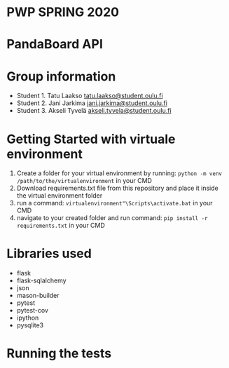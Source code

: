 # PWP SPRING 2020
# PandaBoard API
# Group information
* Student 1. Tatu Laakso tatu.laakso@student.oulu.fi
* Student 2. Jani Jarkima jani.jarkima@student.oulu.fi
* Student 3. Akseli Tyvelä akseli.tyvela@student.oulu.fi


# Getting Started with virtuale environment
1. Create a folder for your virtual environment by running: `python -m venv /path/to/the/virtualenvironment` in your CMD
2. Download requirements.txt file from this repository and place it inside the virtual environment folder
3. run a command: `virtualenvironment"\Scripts\activate.bat` in your CMD
4. navigate to your created folder and run command: `pip install -r requirements.txt` in your CMD
 

# Libraries used
* flask
* flask-sqlalchemy
* json
* mason-builder
* pytest
* pytest-cov
* ipython
* pysqlite3
# Running the tests
